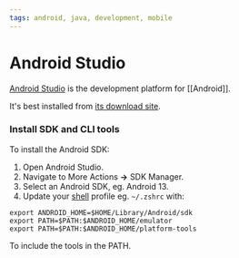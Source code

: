 ```yaml
---
tags: android, java, development, mobile
---
```


# Android Studio

[Android Studio](https://developer.android.com/) is the development platform for [[Android]].

It's best installed from [its download site](https://developer.android.com/studio).

### Install SDK and CLI tools

To install the Android SDK:

1. Open Android Studio.
2. Navigate to More Actions **→** SDK Manager.
3. Select an Android SDK, eg. Android 13.
4. Update your [shell](#Command%20Line) profile eg. `~/.zshrc` with:
```shell
export ANDROID_HOME=$HOME/Library/Android/sdk
export PATH=$PATH:$ANDROID_HOME/emulator
export PATH=$PATH:$ANDROID_HOME/platform-tools
```
To include the tools in the PATH.
